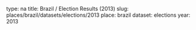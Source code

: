 type: na
title: Brazil / Election Results (2013)
slug: places/brazil/datasets/elections/2013
place: brazil
dataset: elections
year: 2013
